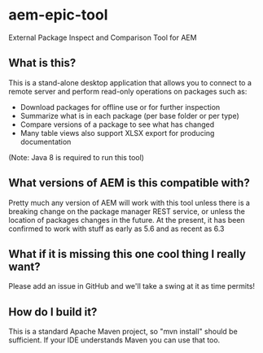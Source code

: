 # aem-epic-tool
External Package Inspect and Comparison Tool for AEM

## What is this?
This is a stand-alone desktop application that allows you to connect to a remote server and perform read-only operations on packages such as:
- Download packages for offline use or for further inspection
- Summarize what is in each package (per base folder or per type)
- Compare versions of a package to see what has changed
- Many table views also support XLSX export for producing documentation

(Note: Java 8 is required to run this tool)

## What versions of AEM is this compatible with?
Pretty much any version of AEM will work with this tool unless there is a breaking change on the package manager REST service, or unless the location of packages changes in the future.  At the present, it has been confirmed to work with stuff as early as 5.6 and as recent as 6.3

## What if it is missing this one cool thing I really want?
Please add an issue in GitHub and we'll take a swing at it as time permits!

## How do I build it?
This is a standard Apache Maven project, so "mvn install" should be sufficient.  If your IDE understands Maven you can use that too.
